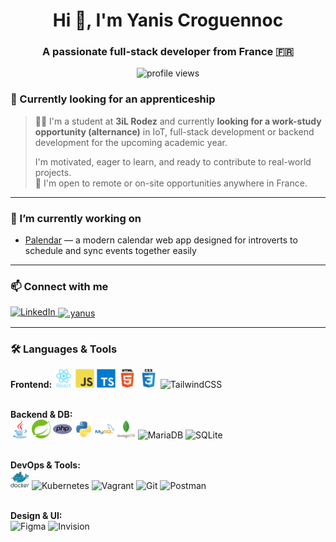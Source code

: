 <h1 align="center">Hi 👋, I'm Yanis Croguennoc</h1>
<h3 align="center">A passionate full-stack developer from France 🇫🇷</h3>

<p align="center">
  <img src="https://komarev.com/ghpvc/?username=yeetnus&label=Profile%20views&color=0e75b6&style=flat" alt="profile views" />
</p>

### 🎯 Currently looking for an apprenticeship

> 🧑‍🎓 I'm a student at **3iL Rodez** and currently **looking for a work-study opportunity (alternance)** in IoT, full-stack development or backend development for the upcoming academic year.
>
> I'm motivated, eager to learn, and ready to contribute to real-world projects.  
> 📍 I'm open to remote or on-site opportunities anywhere in France.

---

### 🔭 I’m currently working on

- [Palendar](https://beta.palendar.gamingdy.fr) — a modern calendar web app designed for introverts to schedule and sync events together easily

---

### 📫 Connect with me

<p align="left">
  <a href="https://linkedin.com/in/yanis-croguennoc-4255782a6" target="_blank">
    <img src="https://raw.githubusercontent.com/rahuldkjain/github-profile-readme-generator/master/src/images/icons/Social/linked-in-alt.svg" alt="LinkedIn" width="30" />
  </a>
  <a href="https://discord.gg/.yanus" target="blank"><img align="center" src="https://raw.githubusercontent.com/rahuldkjain/github-profile-readme-generator/master/src/images/icons/Social/discord.svg" alt=".yanus" height="30" width="40" /></a>
</p>

---

### 🛠️ Languages & Tools

<p align="left">
  <!-- Grouping similar tools -->
  <strong>Frontend:</strong>  
  <img src="https://raw.githubusercontent.com/devicons/devicon/master/icons/react/react-original-wordmark.svg" alt="React" width="30" />
  <img src="https://raw.githubusercontent.com/devicons/devicon/master/icons/javascript/javascript-original.svg" alt="JavaScript" width="30" />
  <img src="https://raw.githubusercontent.com/devicons/devicon/master/icons/typescript/typescript-original.svg" alt="TypeScript" width="30" />
  <img src="https://raw.githubusercontent.com/devicons/devicon/master/icons/html5/html5-original-wordmark.svg" alt="HTML" width="30" />
  <img src="https://raw.githubusercontent.com/devicons/devicon/master/icons/css3/css3-original-wordmark.svg" alt="CSS" width="30" />
  <img src="https://www.vectorlogo.zone/logos/tailwindcss/tailwindcss-icon.svg" alt="TailwindCSS" width="30" />

  <br/><strong>Backend & DB:</strong>  
  <img src="https://raw.githubusercontent.com/devicons/devicon/master/icons/java/java-original.svg" alt="Java" width="30" />
  <img src="https://raw.githubusercontent.com/devicons/devicon/master/icons/spring/spring-original.svg" alt="Spring Boot" width="30" />
  <img src="https://raw.githubusercontent.com/devicons/devicon/master/icons/php/php-original.svg" alt="PHP" width="30" />
  <img src="https://raw.githubusercontent.com/devicons/devicon/master/icons/python/python-original.svg" alt="Python" width="30" />
  <img src="https://raw.githubusercontent.com/devicons/devicon/master/icons/mysql/mysql-original-wordmark.svg" alt="MySQL" width="30" />
  <img src="https://raw.githubusercontent.com/devicons/devicon/master/icons/mongodb/mongodb-original-wordmark.svg" alt="MongoDB" width="30" />
  <img src="https://www.vectorlogo.zone/logos/mariadb/mariadb-icon.svg" alt="MariaDB" width="30" />
  <img src="https://www.vectorlogo.zone/logos/sqlite/sqlite-icon.svg" alt="SQLite" width="30" />

  <br/><strong>DevOps & Tools:</strong>  
  <img src="https://raw.githubusercontent.com/devicons/devicon/master/icons/docker/docker-original-wordmark.svg" alt="Docker" width="30" />
  <img src="https://www.vectorlogo.zone/logos/kubernetes/kubernetes-icon.svg" alt="Kubernetes" width="30" />
  <img src="https://www.vectorlogo.zone/logos/vagrantup/vagrantup-icon.svg" alt="Vagrant" width="30" />
  <img src="https://www.vectorlogo.zone/logos/git-scm/git-scm-icon.svg" alt="Git" width="30" />
  <img src="https://www.vectorlogo.zone/logos/getpostman/getpostman-icon.svg" alt="Postman" width="30" />

  <br/><strong>Design & UI:</strong>  
  <img src="https://www.vectorlogo.zone/logos/figma/figma-icon.svg" alt="Figma" width="30" />
  <img src="https://www.vectorlogo.zone/logos/invisionapp/invisionapp-icon.svg" alt="Invision" width="30" />
</p>
